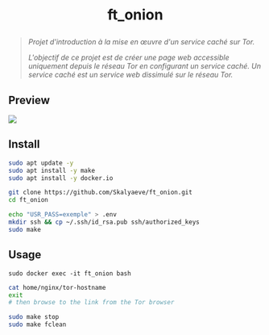 # <p align="center">ft_onion</p>
> *Projet d'introduction à la mise en œuvre d'un service caché sur Tor.*
>
> *L'objectif de ce projet est de créer une page web accessible uniquement depuis le réseau Tor en configurant un service caché. Un service caché est un service web dissimulé sur le réseau Tor.*

## Preview
![](https://media.githubusercontent.com/media/Skalyaeve/images-2/main/screenshot/ft_onion.gif)

## Install
```bash
sudo apt update -y
sudo apt install -y make
sudo apt install -y docker.io
```
```bash
git clone https://github.com/Skalyaeve/ft_onion.git
cd ft_onion
```
```bash
echo "USR_PASS=exemple" > .env
mkdir ssh && cp ~/.ssh/id_rsa.pub ssh/authorized_keys
sudo make
```

## Usage
```
sudo docker exec -it ft_onion bash
```
```bash
cat home/nginx/tor-hostname
exit
# then browse to the link from the Tor browser
```
```bash
sudo make stop
sudo make fclean
```

